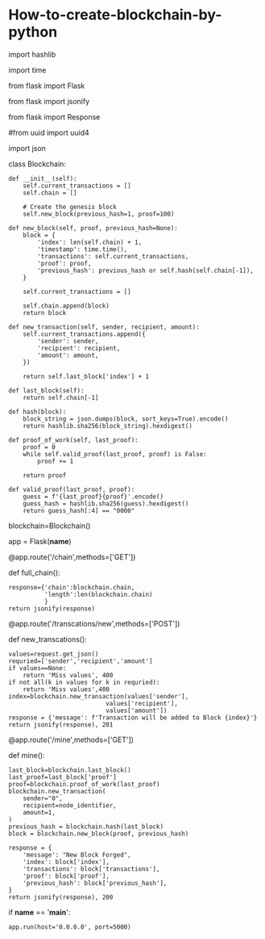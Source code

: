 # How-to-create-blockchain-by-python

import hashlib

import time

from flask import Flask

from flask import jsonify

from flask import Response

#from uuid import uuid4

import json


class Blockchain:

    def __init__(self):
        self.current_transactions = []
        self.chain = []

        # Create the genesis block
        self.new_block(previous_hash=1, proof=100)

    def new_block(self, proof, previous_hash=None):
        block = {
            'index': len(self.chain) + 1,
            'timestamp': time.time(),
            'transactions': self.current_transactions,
            'proof': proof,
            'previous_hash': previous_hash or self.hash(self.chain[-1]),
        }

        self.current_transactions = []

        self.chain.append(block)
        return block

    def new_transaction(self, sender, recipient, amount):
        self.current_transactions.append({
            'sender': sender,
            'recipient': recipient,
            'amount': amount,
        })

        return self.last_block['index'] + 1

    def last_block(self):
        return self.chain[-1]

    def hash(block):
        block_string = json.dumps(block, sort_keys=True).encode()
        return hashlib.sha256(block_string).hexdigest()

    def proof_of_work(self, last_proof):
        proof = 0
        while self.valid_proof(last_proof, proof) is False:
            proof += 1

        return proof

    def valid_proof(last_proof, proof):
        guess = f'{last_proof}{proof}'.encode()
        guess_hash = hashlib.sha256(guess).hexdigest()
        return guess_hash[:4] == "0000"

blockchain=Blockchain()

app = Flask(__name__)

@app.route('/chain',methods=['GET'])

def full_chain():

    response={'chain':blockchain.chain,
              'length':len(blockchain.chain)
              }
    return jsonify(response)
    
@app.route('/transcations/new',methods=['POST'])

def new_transcations():

    values=request.get_json()
    requried=['sender','recipient','amount']
    if values==None:
        return 'Miss values', 400
    if not all(k in values for k in requried):
        return 'Miss values',400
    index=blockchain.new_transaction(values['sender'],
                               values['recipient'],
                               values['amount'])
    response = {'message': f'Transaction will be added to Block {index}'}
    return jsonify(response), 201

@app.route('/mine',methods=['GET'])

def mine():

    last_block=blockchain.last_block()
    last_proof=last_block['proof']
    proof=blockchain.proof_of_work(last_proof)
    blockchain.new_transaction(
        sender="0",
        recipient=node_identifier,
        amount=1,
    )
    previous_hash = blockchain.hash(last_block)
    block = blockchain.new_block(proof, previous_hash)

    response = {
        'message': "New Block Forged",
        'index': block['index'],
        'transactions': block['transactions'],
        'proof': block['proof'],
        'previous_hash': block['previous_hash'],
    }
    return jsonify(response), 200

if __name__ == '__main__':

    app.run(host='0.0.0.0', port=5000)
